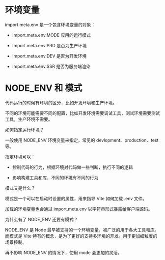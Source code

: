 # 环境变量

import.meta.env 是一个包含环境变量的对象：

- import.meta.env.MODE 应用的运行模式

- import.meta.env.PRO 是否为生产环境

- import.meta.env.DEV 是否为开发环境

- import.meta.env.SSR 是否为服务端渲染

# NODE_ENV 和 模式

代码运行的时候有环境的区分，比如开发环境和生产环境。

不同的环境可能需要不同的配置，比如开发环境需要调试工具，测试环境需要测试工具，生产环境不需要。

如何指定运行环境？

一般使用 NODE_ENV 环境变量来指定，常见的 devlopment、production、test 等。

指定环境可以：

- 控制代码的行为，根据环境对代码做一些判断，执行不同的逻辑

- 影响构建工具和库，不同的环境有不同的行为

模式又是什么？

模式是一个可以在启动时设置的属性，用来指导 Vite 如何加载 .env 文件。

加载的环境变量也会通过 import.meta.env 以字符串形式暴露给客户端源码。

为什么有了 NODE_ENV 还要有模式？

NODE_ENV 是 Node 最早被支持的一个环境变量，被广泛的用于各大工具和库。而模式是 Vite 特有的概念，是为了更好的支持多环境的开发。用于更加细粒度的场景控制。

再不影响 NODE_ENV 的情况下，使用 mode 会更加的灵活。